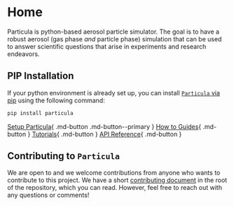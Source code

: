 # Home

Particula is python-based aerosol particle simulator. The goal is to have a robust aerosol (gas phase *and* particle phase) simulation that can be used to answer scientific questions that arise in experiments and research endeavors.

## PIP Installation

If your python environment is already set up, you can install [`Particula` via pip](https://pypi.org/project/particula/) using the following command:

``` bash
pip install particula
```

[Setup Particula](How-To-Guides/Setup_Particula/index.md){ .md-button .md-button--primary }
[How to Guides](How-To-Guides/index.md){ .md-button }
[Tutorials](Tutorials/index.md){ .md-button }
[API Reference](API){ .md-button }


## Contributing to `Particula`

We are open to and we welcome contributions from anyone who wants to contribute to this project.
We have a short [contributing document](Contribute/index.md) in the root of the repository, which you can read.
However, feel free to reach out with any questions or comments!
